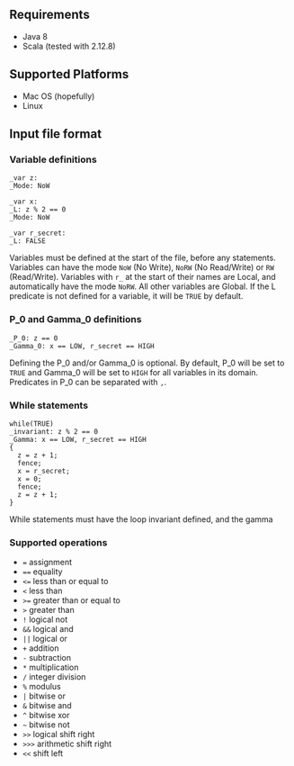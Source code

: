 ## Requirements
* Java 8
* Scala (tested with 2.12.8)

## Supported Platforms
* Mac OS (hopefully)
* Linux



## Input file format

### Variable definitions
```
_var z:
_Mode: NoW

_var x:
_L: z % 2 == 0
_Mode: NoW

_var r_secret:
_L: FALSE
```
Variables must be defined at the start of the file, before any statements. Variables can have the mode `NoW` (No Write), `NoRW` (No Read/Write) or `RW` (Read/Write). Variables with `r_` at the start of their names are Local, and automatically have the mode `NoRW`. All other variables are Global. If the L predicate is not defined for a variable, it will be `TRUE` by default. 

### P_0 and Gamma_0 definitions
```
_P_0: z == 0
_Gamma_0: x == LOW, r_secret == HIGH
```
Defining the P_0 and/or Gamma_0 is optional. By default, P_0 will be set to `TRUE` and Gamma_0 will be set to `HIGH` for all variables in its domain. Predicates in P_0 can be separated with `,`.

### While statements
```
while(TRUE)
_invariant: z % 2 == 0
_Gamma: x == LOW, r_secret == HIGH
{
  z = z + 1;
  fence;
  x = r_secret;
  x = 0;
  fence;
  z = z + 1;
}
```
While statements must have the loop invariant defined, and the gamma 


### Supported operations
* `=` assignment
* `==` equality
* `<=` less than or equal to
* `<` less than
* `>=` greater than or equal to
* `>` greater than
* `!` logical not
* `&&` logical and
* `||` logical or
* `+` addition
* `-` subtraction
* `*` multiplication
* `/` integer division
* `%` modulus
* `|` bitwise or
* `&` bitwise and
* `^` bitwise xor
* `~` bitwise not
* `>>` logical shift right
* `>>>` arithmetic shift right
* `<<` shift left

